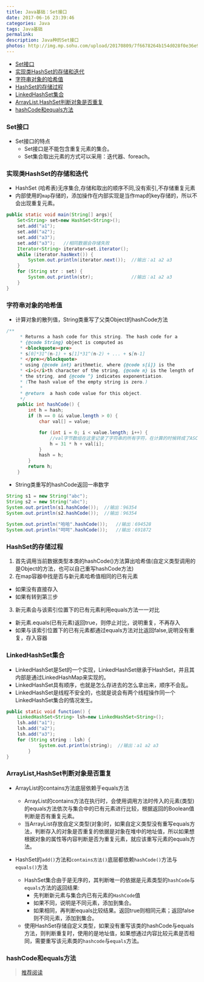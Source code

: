 ```yaml
---
title: Java基础：Set接口
date: 2017-06-16 23:39:46
categories: Java
tags: Java基础
permalink:
description: Java种的Set接口
photos: http://img.mp.sohu.com/upload/20170809/7f6678264b154d028f0e36e9159c8e9a.png
---
```

<!-- TOC -->

- [Set接口](#set接口)
- [实现类HashSet的存储和迭代](#实现类hashset的存储和迭代)
- [字符串对象的哈希值](#字符串对象的哈希值)
- [HashSet的存储过程](#hashset的存储过程)
- [LinkedHashSet集合](#linkedhashset集合)
- [ArrayList,HashSet判断对象是否重复](#arraylisthashset判断对象是否重复)
- [hashCode和equals方法](#hashcode和equals方法)

<!-- /TOC -->
### Set接口
- Set接口的特点
    - Set接口是不能包含重复元素的集合。
    - Set集合取出元素的方式可以采用：迭代器、foreach。

### 实现类HashSet的存储和迭代
- HashSet (哈希表)无序集合,存储和取出的顺序不同,没有索引,不存储重复元素
- 内部使用的`map`存储的，添加操作在内部实现是当作map的key存储的，所以不会出现重复元素。 
<!--more-->
```java
public static void main(String[] args){
	Set<String> set=new HashSet<String>();
	set.add("a1");
	set.add("a2");
	set.add("a3");
	set.add("a3");   //相同数据会存储失败
	Iterator<String> iterator=set.iterator();
	while (iterator.hasNext()) {
		System.out.println(iterator.next());  //输出：a1 a2 a3
	}
    for (String str : set) {
		System.out.println(str);              //输出：a1 a2 a3
	}
}
```


### 字符串对象的哈希值
- 计算对象的散列值，String类重写了父类Object的hashCode方法
```java
/**
     * Returns a hash code for this string. The hash code for a
     * {@code String} object is computed as
     * <blockquote><pre>
     * s[0]*31^(n-1) + s[1]*31^(n-2) + ... + s[n-1]
     * </pre></blockquote>
     * using {@code int} arithmetic, where {@code s[i]} is the
     * <i>i</i>th character of the string, {@code n} is the length of
     * the string, and {@code ^} indicates exponentiation.
     * (The hash value of the empty string is zero.)
     *
     * @return  a hash code value for this object.
     */
    public int hashCode() {
        int h = hash;
        if (h == 0 && value.length > 0) {
            char val[] = value;

            for (int i = 0; i < value.length; i++) {
                //val字节数组在这里记录了字符串的所有字符，在计算的时候转成了ASCII码参与运算。
                h = 31 * h + val[i];  
            }
            hash = h;
        }
        return h;
    }
```
- String类重写的hashCode返回一串数字
```java
String s1 = new String("abc");
String s2 = new String("abc");
System.out.println(s1.hashCode());  //输出：96354
System.out.println(s2.hashCode());  //输出：96354
        
System.out.println("哈哈".hashCode());   //输出：694528
System.out.println("呵呵".hashCode());   //输出：691872
```


### HashSet的存储过程
1. 首先调用当前数据类型本类的hashCode()方法算出哈希值(自定义类型调用的是Object的方法，也可以自己重写hashCode方法)
2. 在map容器中找是否与新元素哈希值相同的已有元素
  - 如果没有直接存入
  - 如果有转到第三步
3. 新元素会与该索引位置下的已有元素利用equals方法一一对比
  - 新元素.equals(已有元素)返回true，则停止对比，说明重复，不再存入
  - 如果与该索引位置下的已有元素都通过equals方法对比返回false,说明没有重复，存入容器


### LinkedHashSet集合
- LinkedHashSet是Set的一个实现，LinkedHashSet继承于HashSet，并且其内部是通过LinkedHashMap来实现的。
- LinkedHashSet具有顺序，也就是怎么存进去的怎么拿出来，顺序不会乱。
- LinkedHashSet是线程不安全的，也就是说会有两个线程操作同一个LinkedHashSet集合的情况发生。
```Java
public static void function() {
    LinkedHashSet<String> lsh=new LinkedHashSet<String>();
    lsh.add("a1");
    lsh.add("a2");
    lsh.add("a3");
    for (String string : lsh) {
			System.out.println(string);  //输出：a1 a2 a3
		}
}
```

### ArrayList,HashSet判断对象是否重复
- ArrayList的contains方法底层依赖于equals方法
    - ArrayList的contains方法在执行时，会使用调用方法时传入的元素(类型)的equals方法依次与集合中的已有元素进行比较，根据返回的Boolean值判断是否有重复元素。
    - 当ArrayList存放自定义类型(对象)时，如果自定义类型没有重写equals方法，判断存入的对象是否重复的依据是对象在堆中的地址值，所以如果想根据对象的属性等内容判断是否为重复元素，就应该重写元素的equals方法。


- HashSet的`add()`方法和`contains方法()`底层都依赖`hashCode()`方法与`equals()`方法
    - HashSet集合由于是无序的，其判断唯一的依据是元素类型的`hashCode`与`equals`方法的返回结果:
        - 先判断新元素与集合内已有元素的`HashCode`值
        - 如果不同，说明是不同元素，添加到集合。
        - 如果相同，再判断equals比较结果。返回true则相同元素；返回false则不同元素，添加到集合。
    - 使用HashSet存储自定义类型，如果没有重写该类的hashCode与equals方法，则判断重复时，使用的是地址值，如果想通过内容比较元素是否相同，需要重写该元素类的`hashcode`与`equals`方法。


### hashCode和equals方法
> [推荐阅读](http://www.cnblogs.com/Qian123/p/5703507.html)